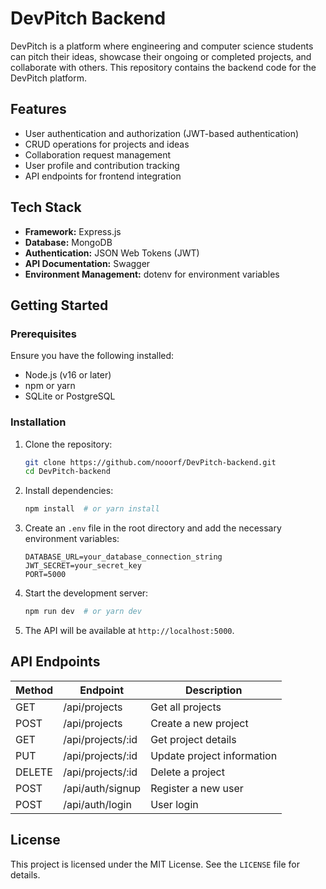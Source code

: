 # DevPitch Backend

DevPitch is a platform where engineering and computer science students can pitch their ideas, showcase their ongoing or completed projects, and collaborate with others. This repository contains the backend code for the DevPitch platform.

## Features
- User authentication and authorization (JWT-based authentication)
- CRUD operations for projects and ideas
- Collaboration request management
- User profile and contribution tracking
- API endpoints for frontend integration

## Tech Stack
- **Framework:** Express.js 
- **Database:** MongoDB 
- **Authentication:** JSON Web Tokens (JWT)
- **API Documentation:** Swagger
- **Environment Management:** dotenv for environment variables

## Getting Started

### Prerequisites
Ensure you have the following installed:
- Node.js (v16 or later)
- npm or yarn
- SQLite or PostgreSQL

### Installation
1. Clone the repository:
   ```sh
   git clone https://github.com/nooorf/DevPitch-backend.git
   cd DevPitch-backend
   ```
2. Install dependencies:
   ```sh
   npm install  # or yarn install
   ```
3. Create an `.env` file in the root directory and add the necessary environment variables:
   ```env
   DATABASE_URL=your_database_connection_string
   JWT_SECRET=your_secret_key
   PORT=5000
   ```
4. Start the development server:
   ```sh
   npm run dev  # or yarn dev
   ```
5. The API will be available at `http://localhost:5000`.

## API Endpoints
| Method | Endpoint               | Description                     |
|--------|------------------------|---------------------------------|
| GET    | /api/projects          | Get all projects               |
| POST   | /api/projects          | Create a new project           |
| GET    | /api/projects/:id      | Get project details            |
| PUT    | /api/projects/:id      | Update project information     |
| DELETE | /api/projects/:id      | Delete a project               |
| POST   | /api/auth/signup       | Register a new user            |
| POST   | /api/auth/login        | User login                     |


## License
This project is licensed under the MIT License. See the `LICENSE` file for details.


